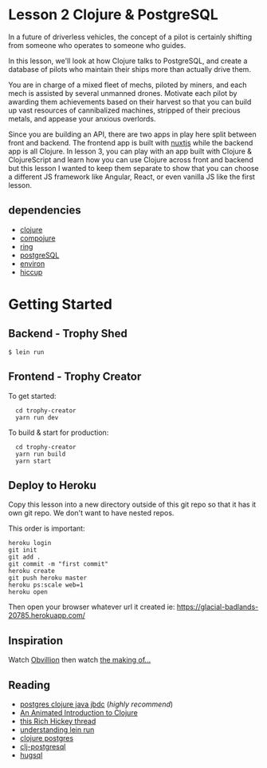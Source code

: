 # Lesson 2 Clojure & PostgreSQL

In a future of driverless vehicles, the concept of a pilot is certainly shifting from someone who operates to someone who guides.

In this lesson, we'll look at how Clojure talks to PostgreSQL, and create a database of pilots who maintain their ships more than actually drive them.

You are in charge of a mixed fleet of mechs, piloted by miners, and each mech is assisted by several unmanned drones. Motivate each pilot by awarding them achievements based on their harvest so that you can build up vast resources of cannibalized machines, stripped of their precious metals, and appease your anxious overlords.

Since you are building an API, there are two apps in play here split between front and backend. The frontend app is built with [nuxtjs](https://nuxtjs.org/guide/installation) while the backend app is all Clojure. In lesson 3, you can play with an app built with Clojure & ClojureScript and learn how you can use Clojure across front and backend but this lesson I wanted to keep them separate to show that you can choose a different JS framework like Angular, React, or even vanilla JS like the first lesson.

## dependencies

- [clojure](https://blog.venanti.us/why-clojure/)
- [compojure](https://github.com/weavejester/compojure/wiki)
- [ring](https://github.com/ring-clojure/ring/wiki)
- [postgreSQL](https://www.infoworld.com/article/3240064/sql/why-old-school-postgresql-is-so-hip-again.html)
- [environ](https://yobriefca.se/blog/2014/04/29/managing-environment-variables-in-clojure/)
- [hiccup](https://github.com/weavejester/hiccup)

# Getting Started

## Backend - Trophy Shed

```
$ lein run
```

## Frontend - Trophy Creator

To get started:

```
  cd trophy-creator
  yarn run dev
```

To build & start for production:

```
  cd trophy-creator
  yarn run build
  yarn start
```

## Deploy to Heroku

Copy this lesson into a new directory outside of this git repo so that it has it own git repo. We don't want to have nested repos.

This order is important:

```
heroku login
git init
git add .
git commit -m "first commit"
heroku create
git push heroku master
heroku ps:scale web=1
heroku open
```

Then open your browser whatever url it created ie: https://glacial-badlands-20785.herokuapp.com/

## Inspiration

Watch [Obvillion](https://www.wired.com/2013/04/oblivion-movie-questions/) then watch [the making of...](https://www.youtube.com/watch?v=iYryNL1FlPk)

## Reading

 * [postgres clojure java jbdc](http://peterstratton.com/posts-output/2017-01-28-postgres-and-clojure-using-clojure-java-jdbc/) (*highly recommend*)
* [An Animated Introduction to Clojure](https://ourcodestories.com/markm208/Playlist/4)  
* [this Rich Hickey thread](https://twitter.com/richhickey/status/1057970957040660480)
* [understanding lein run](http://www.flyingmachinestudios.com/programming/how-clojure-babies-are-made-lein-run/)
* [clojure postgres](https://web.archive.org/web/20161024231548/http://hiim.tv/clojure/2014/05/15/clojure-postgres-json/)
* [clj-postgresql](https://github.com/remodoy/clj-postgresql)
* [hugsql](https://www.compose.com/articles/embrace-sql-with-hugsql-clojure-and-postgresql/)
